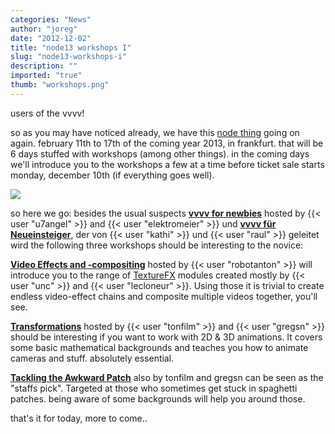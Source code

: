 ```yaml
---
categories: "News"
author: "joreg"
date: "2012-12-02"
title: "node13 workshops I"
slug: "node13-workshops-i"
description: ""
imported: "true"
thumb: "workshops.png"
---
```



users of the vvvv!

so as you may have noticed already, we have this [node thing](http://node13.vvvv.org) going on again. february 11th to 17th of the coming year 2013, in frankfurt. that will be 6 days stuffed with workshops (among other things). in the coming days we'll introduce you to the workshops a few at a time before ticket sale starts monday, december 10th (if everything goes well). 

![](workshops.png)

so here we go:
besides the usual suspects **[vvvv for newbies](http://node13.vvvv.org/program/vvvv-for-newbies/)** hosted by {{< user "u7angel" >}} and {{< user "elektromeier" >}} und  **[vvvv für Neueinsteiger](http://node13.vvvv.org/program/vvvv-fur-neueinsteiger)**, der von {{< user "kathi" >}} und {{< user "raul" >}} geleitet wird the following three workshops should be interesting to the novice:

**[Video Effects and -compositing](http://node13.vvvv.org/program/video-effects-and-compositing)** 
hosted by {{< user "robotanton" >}} will introduce you to the range of [TextureFX](https://betadocs.vvvv.org/topics/graphics/direct3d-9/texture/video-effects-(texturefx).html) modules created mostly by {{< user "unc" >}} and {{< user "lecloneur" >}}. Using those it is trivial to create endless video-effect chains and composite multiple videos together, you'll see. 

**[Transformations](http://node13.vvvv.org/program/transformations/)** 
hosted by {{< user "tonfilm" >}} and {{< user "gregsn" >}} should be interesting if you want to work with 2D & 3D animations. It covers some basic mathematical backgrounds and teaches you how to animate cameras and stuff. absolutely essential.

**[Tackling the Awkward Patch](http://node13.vvvv.org/program/tackling-the-awkward-patch)** 
also by tonfilm and gregsn can be seen as the "staffs pick". Targeted at those who sometimes get stuck in spaghetti patches. being aware of some backgrounds will help you around those. 

that's it for today, more to come..


